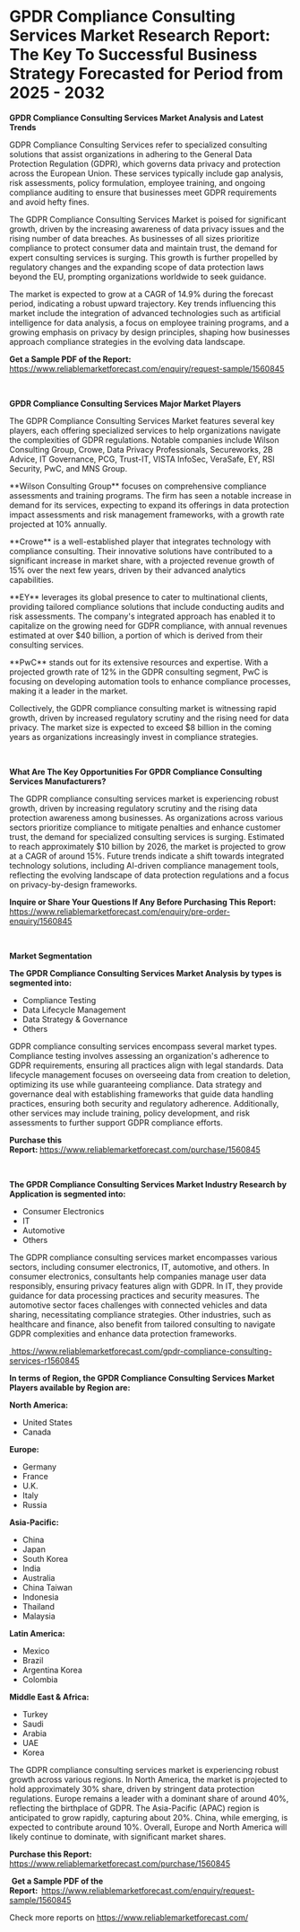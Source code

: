 <p><h1>GPDR Compliance Consulting Services Market Research Report: The Key To Successful Business Strategy Forecasted for Period from 2025 - 2032</h1></p><p><strong>GPDR Compliance Consulting Services Market Analysis and Latest Trends</strong></p>
<p><p>GDPR Compliance Consulting Services refer to specialized consulting solutions that assist organizations in adhering to the General Data Protection Regulation (GDPR), which governs data privacy and protection across the European Union. These services typically include gap analysis, risk assessments, policy formulation, employee training, and ongoing compliance auditing to ensure that businesses meet GDPR requirements and avoid hefty fines.</p><p>The GDPR Compliance Consulting Services Market is poised for significant growth, driven by the increasing awareness of data privacy issues and the rising number of data breaches. As businesses of all sizes prioritize compliance to protect consumer data and maintain trust, the demand for expert consulting services is surging. This growth is further propelled by regulatory changes and the expanding scope of data protection laws beyond the EU, prompting organizations worldwide to seek guidance.</p><p>The market is expected to grow at a CAGR of 14.9% during the forecast period, indicating a robust upward trajectory. Key trends influencing this market include the integration of advanced technologies such as artificial intelligence for data analysis, a focus on employee training programs, and a growing emphasis on privacy by design principles, shaping how businesses approach compliance strategies in the evolving data landscape.</p></p>
<p><strong>Get a Sample PDF of the Report:&nbsp;</strong> <a href="https://www.reliablemarketforecast.com/enquiry/request-sample/1560845?utm_campaign=3130&utm_medium=2&utm_source=Github&utm_content=ia&utm_term=11032025&utm_id=gpdr-compliance-consulting-services">https://www.reliablemarketforecast.com/enquiry/request-sample/1560845</a></p>
<p>&nbsp;</p>
<p><strong>GPDR Compliance Consulting Services Major Market Players</strong></p>
<p><p>The GDPR Compliance Consulting Services Market features several key players, each offering specialized services to help organizations navigate the complexities of GDPR regulations. Notable companies include Wilson Consulting Group, Crowe, Data Privacy Professionals, Secureworks, 2B Advice, IT Governance, PCG, Trust-IT, VISTA InfoSec, VeraSafe, EY, RSI Security, PwC, and MNS Group.</p><p>**Wilson Consulting Group** focuses on comprehensive compliance assessments and training programs. The firm has seen a notable increase in demand for its services, expecting to expand its offerings in data protection impact assessments and risk management frameworks, with a growth rate projected at 10% annually.</p><p>**Crowe** is a well-established player that integrates technology with compliance consulting. Their innovative solutions have contributed to a significant increase in market share, with a projected revenue growth of 15% over the next few years, driven by their advanced analytics capabilities.</p><p>**EY** leverages its global presence to cater to multinational clients, providing tailored compliance solutions that include conducting audits and risk assessments. The company's integrated approach has enabled it to capitalize on the growing need for GDPR compliance, with annual revenues estimated at over $40 billion, a portion of which is derived from their consulting services.</p><p>**PwC** stands out for its extensive resources and expertise. With a projected growth rate of 12% in the GDPR consulting segment, PwC is focusing on developing automation tools to enhance compliance processes, making it a leader in the market.</p><p>Collectively, the GDPR compliance consulting market is witnessing rapid growth, driven by increased regulatory scrutiny and the rising need for data privacy. The market size is expected to exceed $8 billion in the coming years as organizations increasingly invest in compliance strategies.</p></p>
<p>&nbsp;</p>
<p><strong>What Are The Key Opportunities For GPDR Compliance Consulting Services Manufacturers?</strong></p>
<p><p>The GDPR compliance consulting services market is experiencing robust growth, driven by increasing regulatory scrutiny and the rising data protection awareness among businesses. As organizations across various sectors prioritize compliance to mitigate penalties and enhance customer trust, the demand for specialized consulting services is surging. Estimated to reach approximately $10 billion by 2026, the market is projected to grow at a CAGR of around 15%. Future trends indicate a shift towards integrated technology solutions, including AI-driven compliance management tools, reflecting the evolving landscape of data protection regulations and a focus on privacy-by-design frameworks.</p></p>
<p><strong>Inquire or Share Your Questions If Any Before Purchasing This Report:</strong> <a href="https://www.reliablemarketforecast.com/enquiry/pre-order-enquiry/1560845?utm_campaign=3130&utm_medium=2&utm_source=Github&utm_content=ia&utm_term=11032025&utm_id=gpdr-compliance-consulting-services">https://www.reliablemarketforecast.com/enquiry/pre-order-enquiry/1560845</a></p>
<p>&nbsp;</p>
<p><strong>Market Segmentation</strong></p>
<p><strong>The GPDR Compliance Consulting Services Market Analysis by types is segmented into:</strong></p>
<p><ul><li>Compliance Testing</li><li>Data Lifecycle Management</li><li>Data Strategy & Governance</li><li>Others</li></ul></p>
<p><p>GDPR compliance consulting services encompass several market types. Compliance testing involves assessing an organization's adherence to GDPR requirements, ensuring all practices align with legal standards. Data lifecycle management focuses on overseeing data from creation to deletion, optimizing its use while guaranteeing compliance. Data strategy and governance deal with establishing frameworks that guide data handling practices, ensuring both security and regulatory adherence. Additionally, other services may include training, policy development, and risk assessments to further support GDPR compliance efforts.</p></p>
<p><strong>Purchase this Report:&nbsp;</strong><a href="https://www.reliablemarketforecast.com/purchase/1560845?utm_campaign=3130&utm_medium=2&utm_source=Github&utm_content=ia&utm_term=11032025&utm_id=gpdr-compliance-consulting-services">https://www.reliablemarketforecast.com/purchase/1560845</a></p>
<p>&nbsp;</p>
<p><strong>The GPDR Compliance Consulting Services Market Industry Research by Application is segmented into:</strong></p>
<p><ul><li>Consumer Electronics</li><li>IT</li><li>Automotive</li><li>Others</li></ul></p>
<p><p>The GDPR compliance consulting services market encompasses various sectors, including consumer electronics, IT, automotive, and others. In consumer electronics, consultants help companies manage user data responsibly, ensuring privacy features align with GDPR. In IT, they provide guidance for data processing practices and security measures. The automotive sector faces challenges with connected vehicles and data sharing, necessitating compliance strategies. Other industries, such as healthcare and finance, also benefit from tailored consulting to navigate GDPR complexities and enhance data protection frameworks.</p></p>
<p><a href="https://www.reliablemarketforecast.com/gpdr-compliance-consulting-services-r1560845?utm_campaign=3130&utm_medium=2&utm_source=Github&utm_content=ia&utm_term=11032025&utm_id=gpdr-compliance-consulting-services">&nbsp;https://www.reliablemarketforecast.com/gpdr-compliance-consulting-services-r1560845</a></p>
<p><strong>In terms of Region, the GPDR Compliance Consulting Services Market Players available by Region are:</strong></p>
<p>
    <p> <strong> North America: </strong>
        <ul>
            <li>United States</li>
            <li>Canada</li>
        </ul>
        </p> 
    <p> <strong> Europe: </strong>
        <ul>
            <li>Germany</li>
            <li>France</li>
            <li>U.K.</li>
            <li>Italy</li>
            <li>Russia</li>
        </ul>
        </p> 
    <p> <strong> Asia-Pacific: </strong>
        <ul>
            <li>China</li>
            <li>Japan</li>
            <li>South Korea</li>
            <li>India</li>
            <li>Australia</li>
            <li>China Taiwan</li>
            <li>Indonesia</li>
            <li>Thailand</li>
            <li>Malaysia</li>
        </ul>
        </p> 
    <p> <strong> Latin America: </strong>
        <ul>
            <li>Mexico</li>
            <li>Brazil</li>
            <li>Argentina Korea</li>
            <li>Colombia</li>
        </ul>
        </p> 
    <p> <strong> Middle East & Africa: </strong>
        <ul>
            <li>Turkey</li>
            <li>Saudi</li>
            <li>Arabia</li>
            <li>UAE</li>
            <li>Korea</li>
        </ul>
    </p>
    </p>
<p><p>The GDPR compliance consulting services market is experiencing robust growth across various regions. In North America, the market is projected to hold approximately 30% share, driven by stringent data protection regulations. Europe remains a leader with a dominant share of around 40%, reflecting the birthplace of GDPR. The Asia-Pacific (APAC) region is anticipated to grow rapidly, capturing about 20%. China, while emerging, is expected to contribute around 10%. Overall, Europe and North America will likely continue to dominate, with significant market shares.</p></p>
<p><strong>Purchase this Report: </strong><a href="https://www.reliablemarketforecast.com/purchase/1560845?utm_campaign=3130&utm_medium=2&utm_source=Github&utm_content=ia&utm_term=11032025&utm_id=gpdr-compliance-consulting-services">https://www.reliablemarketforecast.com/purchase/1560845</a></p>
<p>&nbsp;<strong>Get a Sample PDF of the Report:&nbsp;&nbsp;</strong><a href="https://www.reliablemarketforecast.com/enquiry/request-sample/1560845?utm_campaign=3130&utm_medium=2&utm_source=Github&utm_content=ia&utm_term=11032025&utm_id=gpdr-compliance-consulting-services">https://www.reliablemarketforecast.com/enquiry/request-sample/1560845</a></p>
<p><strong></strong></p>
<p>Check more reports on <a href="https://www.reliablemarketforecast.com/?utm_campaign=3130&utm_medium=2&utm_source=Github&utm_content=ia&utm_term=11032025&utm_id=gpdr-compliance-consulting-services">https://www.reliablemarketforecast.com/</a></p>